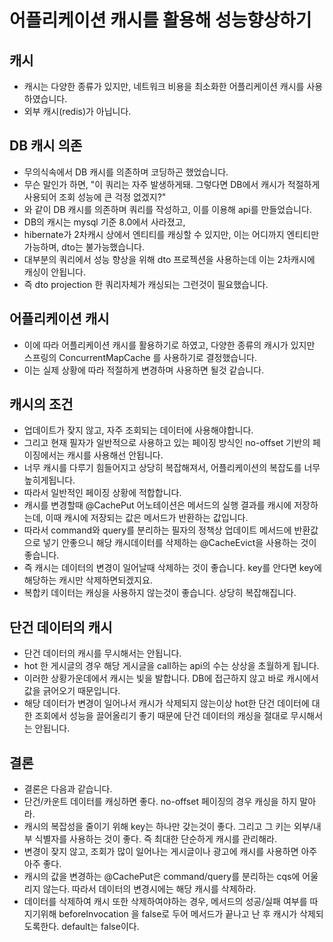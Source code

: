 # 어플리케이션 캐시를 활용해 성능향상하기

## 캐시
* 캐시는 다양한 종류가 있지만, 네트워크 비용을 최소화한 어플리케이션 캐시를 사용하였습니다.
* 외부 캐시(redis)가 아닙니다.

## DB 캐시 의존
* 무의식속에서 DB 캐시를 의존하며 코딩하곤 했었습니다. 
* 무슨 말인가 하면, "이 쿼리는 자주 발생하게돼. 그렇다면 DB에서 캐시가 적절하게 사용되어 조회 성능에 큰 걱정 없겠지?"
* 와 같이 DB 캐시를 의존하며 쿼리를 작성하고, 이를 이용해 api를 만들었습니다.
* DB의 캐시는 mysql 기준 8.0에서 사라졌고, 
* hibernate가 2차캐시 상에서 엔티티를 캐싱할 수 있지만, 이는 어디까지 엔티티만 가능하며, dto는 불가능했습니다. 
* 대부분의 쿼리에서 성능 향상을 위해 dto 프로젝션을 사용하는데 이는 2차캐시에 캐싱이 안됩니다.
* 즉 dto projection 한 쿼리자체가 캐싱되는 그런것이 필요했습니다.

## 어플리케이션 캐시
* 이에 따라 어플리케이션 캐시를 활용하기로 하였고, 다양한 종류의 캐시가 있지만 스프링의 ConcurrentMapCache 를 사용하기로 결정했습니다.
* 이는 실제 상황에 따라 적절하게 변경하며 사용하면 될것 같습니다.

## 캐시의 조건
* 업데이트가 잦지 않고, 자주 조회되는 데이터에 사용해야합니다.
* 그리고 현재 필자가 일반적으로 사용하고 있는 페이징 방식인 no-offset 기반의 페이징에서는 캐시를 사용해선 안됩니다.
* 너무 캐시를 다루기 힘들어지고 상당히 복잡해져서, 어플리케이션의 복잡도를 너무 높히게됩니다.
* 따라서 일반적인 페이징 상황에 적합합니다.
* 캐시를 변경할때 @CachePut 어노테이션은 메서드의 실행 결과를 캐시에 저장하는데, 이때 캐시에 저장되는 값은 메서드가 반환하는 값입니다. 
* 따라서 command와 query를 분리하는 필자의 정책상 업데이트 메서드에 반환값으로 넣기 안좋으니 해당 캐시데이터를 삭제하는 @CacheEvict을 사용하는 것이 좋습니다.
* 즉 캐시는 데이터의 변경이 일어날때 삭제하는 것이 좋습니다. key를 안다면 key에 해당하는 캐시만 삭제하면되겠지요.
* 복합키 데이터는 캐싱을 사용하지 않는것이 좋습니다. 상당히 복잡해집니다.

## 단건 데이터의 캐시
* 단건 데이터의 캐시를 무시해서는 안됩니다.
* hot 한 게시글의 경우 해당 게시글을 call하는 api의 수는 상상을 초월하게 됩니다.
* 이러한 상황가운데에서 캐시는 빛을 발합니다. DB에 접근하지 않고 바로 캐시에서 값을 긁어오기 때문입니다.
* 해당 데이터가 변경이 일어나서 캐시가 삭제되지 않는이상 hot한 단건 데이터에 대한 조회에서 성능을 끌어올리기 좋기 때문에 단건 데이터의 캐싱을 절대로 무시해서는 안됩니다.

## 결론
* 결론은 다음과 같습니다.
* 단건/카운트 데이터를 캐싱하면 좋다. no-offset 페이징의 경우 캐싱을 하지 말아라. 
* 캐시의 복잡성을 줄이기 위해 key는 하나만 갖는것이 좋다. 그리고 그 키는 외부/내부 식별자를 사용하는 것이 좋다. 즉 최대한 단순하게 캐시를 관리해라.
* 변경이 잦지 않고, 조회가 많이 일어나는 게시글이나 광고에 캐시를 사용하면 아주아주 좋다.
* 캐시의 값을 변경하는 @CachePut은 command/query를 분리하는 cqs에 어울리지 않는다. 따라서 데이터의 변경시에는 해당 캐시를 삭제하라.
* 데이터를 삭제하여 캐시 또한 삭제하여야하는 경우, 메서드의 성공/실패 여부를 따지기위해 beforeInvocation 을 false로 두어 메서드가 끝나고 난 후 캐시가 삭제되도록한다. default는 false이다.